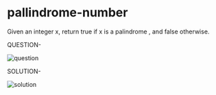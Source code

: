 # pallindrome-number
Given an integer x, return true if x is a  palindrome , and false otherwise.

QUESTION-


![question](https://github.com/amaan-frontend/pallindrome-number/assets/134868734/568939e6-918b-4368-a46b-ad0ba623756e)


SOLUTION-

![solution](https://github.com/amaan-frontend/pallindrome-number/assets/134868734/03380668-aa01-4603-a56e-0d2f90ae4671)
